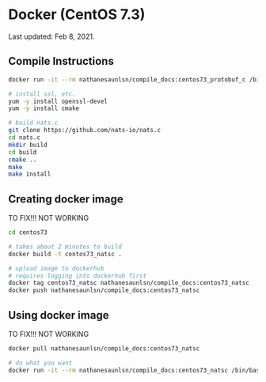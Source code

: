 # Docker (CentOS 7.3)

Last updated: Feb 8, 2021.

## Compile Instructions

```bash
docker run -it --rm nathanesaunlsn/compile_docs:centos73_protobuf_c /bin/bash

# install ssl, etc.
yum -y install openssl-devel
yum -y install cmake

# build nats.c
git clone https://github.com/nats-io/nats.c
cd nats.c
mkdir build
cd build
cmake ..
make
make install
```

## Creating docker image

TO FIX!!! 
NOT WORKING

```bash
cd centos73

# takes about 2 minutes to build
docker build -t centos73_natsc .

# upload image to dockerhub
# requires logging into dockerhub first
docker tag centos73_natsc nathanesaunlsn/compile_docs:centos73_natsc
docker push nathanesaunlsn/compile_docs:centos73_natsc
```

## Using docker image

TO FIX!!! 
NOT WORKING

```bash
docker pull nathanesaunlsn/compile_docs:centos73_natsc

# do what you want
docker run -it --rm nathanesaunlsn/compile_docs:centos73_natsc /bin/bash
```
